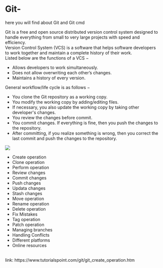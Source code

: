 # Git-
here you will find about Git and Git cmd

Git is a free and open source distributed version control system designed to handle everything from small to very large projects with speed and efficiency.
<br>
Version Control System (VCS) is a software that helps software developers to work together and maintain a complete history of their work.
<br>
Listed below are the functions of a VCS −
- Allows developers to work simultaneously.
- Does not allow overwriting each other’s changes.
- Maintains a history of every version.

General workflow/life cycle is as follows −
- You clone the Git repository as a working copy.
- You modify the working copy by adding/editing files.
- If necessary, you also update the working copy by taking other developer's changes.
- You review the changes before commit.
- You commit changes. If everything is fine, then you push the changes to the repository.
- After committing, if you realize something is wrong, then you correct the last commit and push the changes to the repository.

<img src = "https://www.tutorialspoint.com/git/images/life_cycle.png">

- Create operation
- Clone operation
- Perform operation
- Review changes
- Commit changes
- Push changes
- Updata changes
- Stash changes
- Move operation
- Rename operation
- Delete operation
- Fix Mistakes
- Tag operation
- Patch operation
- Managing branches
- Handling Conflicts
- Different platforms
- Online resources
<br>
link: https://www.tutorialspoint.com/git/git_create_operation.htm

